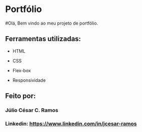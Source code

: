 # Portfólio 

#Olá, Bem vindo ao meu projeto de portfólio.


## Ferramentas utilizadas:

* HTML

* CSS

* Flex-box

* Responsividade

## Feito por:

### Júlio César C. Ramos

### Linkedin: https://www.linkedin.com/in/jcesar-ramos
